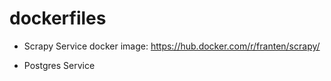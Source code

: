 # dockerfiles

* Scrapy Service
docker image: https://hub.docker.com/r/franten/scrapy/

* Postgres Service

